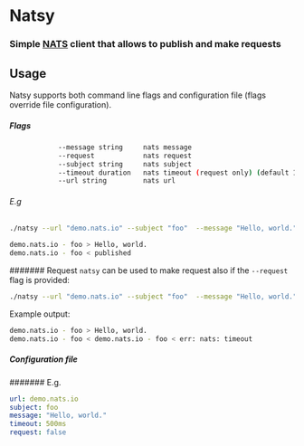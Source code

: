 # Natsy
### Simple [NATS](https://nats.io/) client that allows to publish and make requests

## Usage
Natsy supports both command line flags and configuration file (flags override file configuration).

##### Flags
```bash
            --message string     nats message
            --request            nats request
            --subject string     nats subject
            --timeout duration   nats timeout (request only) (default 1s)
            --url string         nats url
```

###### E.g
 ```bash
 ./natsy --url "demo.nats.io" --subject "foo"  --message "Hello, world." --timeout 500ms
 ```
 ```bash
 demo.nats.io - foo > Hello, world.
 demo.nats.io - foo < published
 ```
 
 
####### Request
`natsy` can be used to make request also if the `--request` flag is provided:
```bash
./natsy --url "demo.nats.io" --subject "foo"  --message "Hello, world." --request
```
Example output:
```bash
demo.nats.io - foo > Hello, world.
demo.nats.io - foo < demo.nats.io - foo < err: nats: timeout
```


##### Configuration file
####### E.g.
```yaml
url: demo.nats.io
subject: foo
message: "Hello, world."
timeout: 500ms
request: false
```